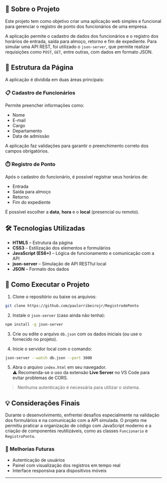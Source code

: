 ## 📌 Sobre o Projeto

Este projeto tem como objetivo criar uma aplicação web simples e funcional para gerenciar o registro de ponto dos funcionários de uma empresa.

A aplicação permite o cadastro de dados dos funcionários e o registro dos horários de entrada, saída para almoço, retorno e fim de expediente. Para simular uma API REST, foi utilizado o `json-server`, que permite realizar requisições como `POST`, `GET`, entre outras, com dados em formato JSON.

## 🧭 Estrutura da Página

A aplicação é dividida em duas áreas principais:

### 📋 Cadastro de Funcionários

Permite preencher informações como:

- Nome
- E-mail
- Cargo
- Departamento
- Data de admissão

A aplicação faz validações para garantir o preenchimento correto dos campos obrigatórios.

### ⏱️ Registro de Ponto

Após o cadastro do funcionário, é possível registrar seus horários de:

- Entrada
- Saída para almoço
- Retorno
- Fim do expediente

É possível escolher a **data**, **hora** e o **local** (presencial ou remoto).

## 🛠️ Tecnologias Utilizadas

- **HTML5** – Estrutura da página  
- **CSS3** – Estilização dos elementos e formulários  
- **JavaScript (ES6+)** – Lógica de funcionamento e comunicação com a API  
- **json-server** – Simulação de API RESTful local  
- **JSON** – Formato dos dados

## 🚀 Como Executar o Projeto

1. Clone o repositório ou baixe os arquivos:

```bash
git clone https://github.com/paulorribeirojr/RegistrodePonto
```

2. Instale o `json-server` (caso ainda não tenha):

```bash
npm install -g json-server
```

3. Crie ou edite o arquivo `db.json` com os dados iniciais (ou use o fornecido no projeto).

4. Inicie o servidor local com o comando:

```bash
json-server --watch db.json --port 3000
```

5. Abra o arquivo `index.html` em seu navegador.  
   ⚠️ Recomenda-se o uso da extensão **Live Server** no VS Code para evitar problemas de CORS.

> Nenhuma autenticação é necessária para utilizar o sistema.

## 💡 Considerações Finais

Durante o desenvolvimento, enfrentei desafios especialmente na validação dos formulários e na comunicação com a API simulada. O projeto me permitiu praticar a organização de código com JavaScript moderno e a criação de componentes reutilizáveis, como as classes `Funcionario` e `RegistroPonto`.

### 🔮 Melhorias Futuras

- Autenticação de usuários  
- Painel com visualização dos registros em tempo real  
- Interface responsiva para dispositivos móveis

---
